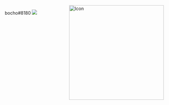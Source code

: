 <img src="https://images-ext-2.discordapp.net/external/4Mc-6tF_pjNbc6WzyZcuKkhcf215XWx-6MNUXx7UZfs/https/raw.githubusercontent.com/MicaelliMedeiros/micaellimedeiros/master/image/computer-illustration.png" min-width="300px" max-width="300px" width="300px" align="right" alt="Icon">

<p align="left">
    bocho#8180
    <a href="https://discord.com/users/724758835247448156" alt="Discord">
        <img src="https://img.shields.io/badge/-Discord-%23333?style=for-the-badge&logo=Discord&logoColor=FFFFFF&link=https://discord.gg/Z2AVF7Cdnt"/>
    </a>
</p>

<br>
